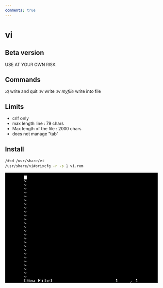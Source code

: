 ```yaml
---
comments: true
---
```

# vi

## Beta version

USE AT YOUR OWN RISK

## Commands

*:q* write and quit
*:w* write
*:w myfile* write into file

## Limits

* crlf only
* max length line : 79 chars
* Max length of the file : 2000 chars
* does not manage "tab"

## Install

```bash
/#cd /usr/share/vi
/usr/share/vi#orixcfg -r -s 1 vi.rom
```

![image](vi.png)
